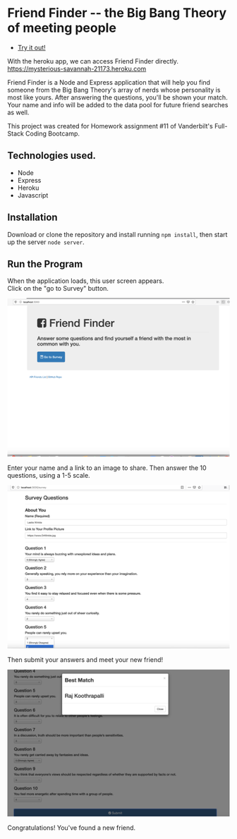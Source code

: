 # Friend Finder -- the Big Bang Theory of meeting people

- [Try it out!](https://mysterious-savannah-21173.herokuapp.com/)

With the heroku app, we can access Friend Finder directly.  https://mysterious-savannah-21173.heroku.com


Friend Finder is a Node and Express application that will help you find someone from the Big Bang Theory's array of nerds whose personality is most like yours.  After answering the questions, you'll be shown your match. Your name and info will be added to the data pool for future friend searches as well.

This project was created for Homework assignment #11 of Vanderbilt's Full-Stack Coding Bootcamp.

## Technologies used.

- Node
- Express
- Heroku
- Javascript

## Installation

Download or clone the repository and install running `npm install`, then start up the server `node server`.


## Run the Program

When the application loads, this user screen appears.   
Click on the "go to Survey" button.

![image](https://github.com/CarolHGray/FriendFinder/blob/master/Screenshot%202020-01-21%20at%2023.39.03.png)


Enter your name and a link to an image to share.  Then answer the 10 questions, using a 1-5 scale.

![image](https://github.com/CarolHGray/FriendFinder/blob/master/Screenshot%202020-01-21%20at%2023.41.18.png)


Then submit your answers and meet your new friend!

![image](https://github.com/CarolHGray/FriendFinder/blob/master/Screenshot%202020-01-21%20at%2023.42.44.png)


Congratulations!  You've found a new friend.
